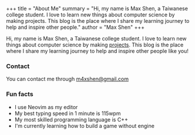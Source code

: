 +++
title = "About Me"
summary = "Hi, my name is Max Shen, a Taiwanese college student. I love to learn new things about computer science by making projects. This blog is the place where I share my learning journey to help and inspire other people."
author = "Max Shen"
+++

Hi, my name is Max Shen, a Taiwanese college student. I love to learn new things about computer science by making [projects](/projects). This blog is the place where I share my learning journey to help and inspire other people like you!

### Contact
You can contact me through m4xshen@gmail.com

### Fun facts
- I use Neovim as my editor
- My best typing speed in 1 minute is 115wpm
- My most skilled programming language is C++
- I'm currently learning how to build a game without engine
